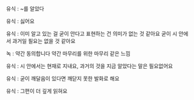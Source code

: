 유식 : ~를 알았다

유식 : 싫어요

유식 : 이미 알고 있는 걸 굳이 안다고 표현하는 건 의미가 없는 것 같아요 굳이 시 안에서 과거일 필요는 없을 것 같아요

녹 : 약간 동의합니다 약간 마무리를 위한 마무리 같은 느낌

유식 : 시 안에서는 현재로 지내요, 과거의 것을 지금 알았다는 말은 필요없어요

유식 : 굳이 깨달음이 있다면 깨닫지 못한 발화로 해요

유식 : 그편이 더 깊게 읽혀요
